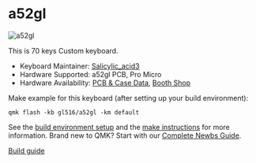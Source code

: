 # a52gl

![a52gl](https://cdn-ak.f.st-hatena.com/images/fotolife/S/Salicylic_acid3/20201113/20201113010013.png)

This is 70 keys Custom keyboard.

* Keyboard Maintainer: [Salicylic_acid3](https://github.com/Salicylic-acid3)
* Hardware Supported: a52gl PCB, Pro Micro
* Hardware Availability: [PCB & Case Data](https://github.com/Salicylic-acid3/PCB_Data), [Booth Shop](https://salicylic-acid3.booth.pm/items/2672651)

Make example for this keyboard (after setting up your build environment):

    qmk flash -kb gl516/a52gl -km default

See the [build environment setup](https://docs.qmk.fm/#/getting_started_build_tools) and the [make instructions](https://docs.qmk.fm/#/getting_started_make_guide) for more information. Brand new to QMK? Start with our [Complete Newbs Guide](https://docs.qmk.fm/#/newbs).

[Build guide](https://salicylic-acid3.hatenablog.com/entry/nknl7-build-guide)
